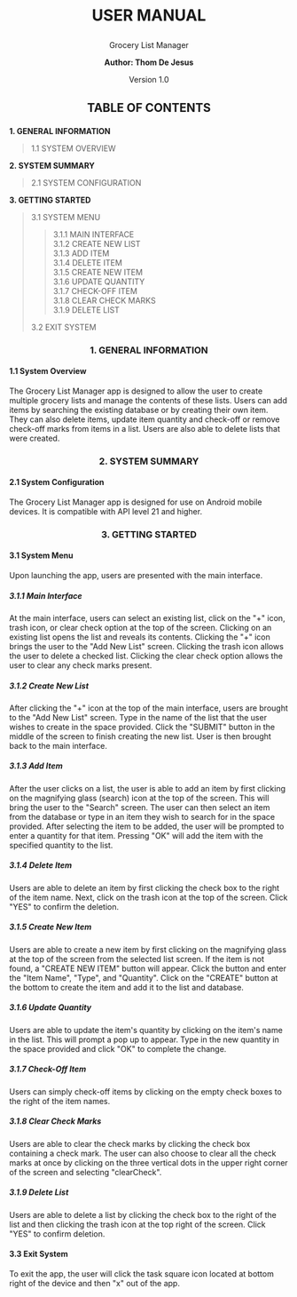 # <p align ="center">USER MANUAL</p>
<p align ="center">Grocery List Manager</p>

**<p align ="center">**Author**: Thom De Jesus</p>**

<p align ="center">Version 1.0</p>

## <p align ="center"> TABLE OF CONTENTS</p>

**1. GENERAL INFORMATION**  
> 1.1 SYSTEM OVERVIEW  
>
**2. SYSTEM SUMMARY**
>2.1 SYSTEM CONFIGURATION
>
**3. GETTING STARTED**
>3.1 SYSTEM MENU
>>3.1.1 MAIN INTERFACE  
>>3.1.2 CREATE NEW LIST  
>>3.1.3 ADD ITEM  
>>3.1.4 DELETE ITEM  
>>3.1.5 CREATE NEW ITEM  
>>3.1.6 UPDATE QUANTITY  
>>3.1.7 CHECK-OFF ITEM  
>>3.1.8 CLEAR CHECK MARKS   
>>3.1.9 DELETE LIST  
>
>3.2 EXIT SYSTEM
>
### <p align ="center"> 1. GENERAL INFORMATION</p>
#### 1.1 System Overview
The Grocery List Manager app is designed to allow the user to create multiple grocery lists and manage the contents of these lists. Users can add items by searching the existing database or by creating their own item. They can also delete items, update item quantity and check-off or remove check-off marks from items in a list. Users are also able to delete lists that were created.
### <p align ="center"> 2. SYSTEM SUMMARY</p>
#### 2.1 System Configuration
The Grocery List Manager app is designed for use on Android mobile devices. It is compatible with API level 21 and higher.
### <p align ="center"> 3. GETTING STARTED</p>
#### 3.1 System Menu
Upon launching the app, users are presented with the main interface.
##### 3.1.1 Main Interface
At the main interface, users can select an existing list, click on the "+" icon, trash icon, or clear check option at the top of the screen.
Clicking on an existing list opens the list and reveals its contents.
Clicking the "+" icon brings the user to the "Add New List" screen.
Clicking the trash icon allows the user to delete a checked list.
Clicking the clear check option allows the user to clear any check marks present.
##### 3.1.2 Create New List
After clicking the "+" icon at the top of the main interface, users are brought to the "Add New List" screen. Type in the name of the list that the user wishes to create in the space provided. Click the "SUBMIT" button in the middle of the screen to finish creating the new list. User is then brought back to the main interface.
##### 3.1.3 Add Item
After the user clicks on a list, the user is able to add an item by first clicking on the magnifying glass (search) icon at the top of the screen. This will bring the user to the "Search" screen. The user can then select an item from the database or  type in an item they wish to search for in the space provided. After selecting the item to be added, the user will be prompted to enter a quantity for that item. Pressing "OK" will add the item with the specified quantity to the list.
##### 3.1.4 Delete Item
Users are able to delete an item by first clicking the check box to the right of the item name. Next, click on the trash icon at the top of the screen. Click "YES" to confirm the deletion.
##### 3.1.5 Create New Item
Users are able to create a new item by first clicking on the magnifying glass at the top of the screen from the selected list screen. If the item is not found, a "CREATE NEW ITEM" button will appear. Click the button and enter the "Item Name", "Type", and "Quantity". Click on the "CREATE" button at the bottom to create the item and add it to the list and database.
##### 3.1.6 Update Quantity
Users are able to update the item's quantity by clicking on the item's name in the list. This will prompt a pop up to appear. Type in the new quantity in the space provided and click "OK" to complete the change.
##### 3.1.7 Check-Off Item
Users can simply check-off items by clicking on the empty check boxes to the right of the item names.
##### 3.1.8 Clear Check Marks
Users are able to clear the check marks by clicking the check box containing a check mark. The user can also choose to clear all the check marks at once by clicking on the three vertical dots in the upper right corner of the screen and selecting "clearCheck".
##### 3.1.9 Delete List
Users are able to delete a list by clicking the check box to the right of the list and then clicking the trash icon at the top right of the screen. Click "YES" to confirm deletion.
#### 3.3 Exit System
To exit the app, the user will click the task square icon located at bottom right of the device and then "x" out of the app.
